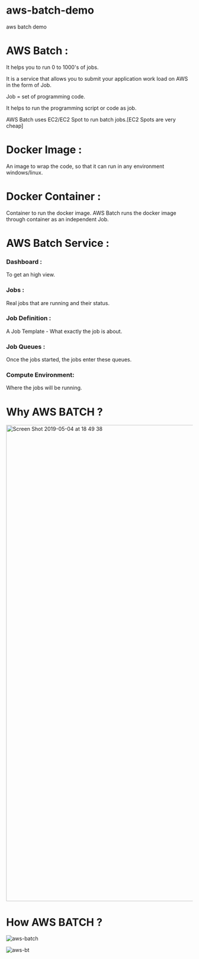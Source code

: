 # aws-batch-demo
aws batch demo 

# AWS Batch :
It helps you to run 0 to 1000's of jobs.

It is a service that allows you to submit your application work load on AWS in the form of Job.

Job = set of programming code.

It helps to run the programming script or code as job.

AWS Batch uses EC2/EC2 Spot to run batch jobs.[EC2 Spots are very cheap]

# Docker Image : 
An image to wrap the code, so that it can run in any environment windows/linux.

# Docker Container : 
Container to run the docker image.
AWS Batch runs the docker image through container as an independent Job.

# AWS Batch Service :
### Dashboard : 
To get an high view.
### Jobs : 
Real jobs that are running and their status.
### Job Definition : 
A Job Template - What exactly the job is about.
### Job Queues : 
Once the jobs started, the jobs enter these queues.
### Compute Environment: 
Where the jobs will be running.

# Why AWS BATCH ?
<img width="1284" alt="Screen Shot 2019-05-04 at 18 49 38" src="https://user-images.githubusercontent.com/30971809/57182267-80b86600-6e9d-11e9-8031-1e0f9ec4c0ac.png">

# How AWS BATCH ?

![aws-batch](https://user-images.githubusercontent.com/30971809/57176037-4aee8f80-6e53-11e9-9bad-5cb725ebacc2.png)

![aws-bt](https://user-images.githubusercontent.com/30971809/57176049-6e193f00-6e53-11e9-8e47-390a67187f06.png)

